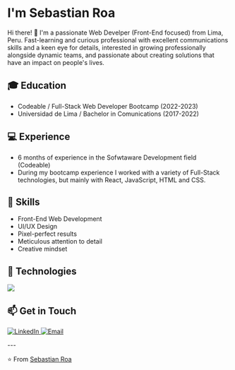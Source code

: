 #  I'm Sebastian Roa

Hi there! 👋 I'm a passionate Web Develper (Front-End focused) from Lima, Peru. Fast-learning and curious professional with excellent communications skills and a keen eye for details, interested in growing professionally alongside dynamic teams, and passionate about creating solutions that have an impact on people's lives.


## 🎓 Education

- Codeable / Full-Stack Web Developer Bootcamp (2022-2023)
- Universidad de Lima / Bachelor in Comunications (2017-2022)

## 💻 Experience

- 6 months of experience in the Sofwtaware Development field (Codeable)
- During my bootcamp experience I worked with a variety of Full-Stack technologies, but mainly with React, JavaScript, HTML and CSS.

## 🎨 Skills

- Front-End Web Development
- UI/UX Design
- Pixel-perfect results
- Meticulous attention to detail
- Creative mindset

## 🔧 Technologies

<p>
  <a href="https://skillicons.dev">
    <img src="https://skillicons.dev/icons?i=react,javascript,html,css,next,nodejs,express,ruby,rails,postgresql,git,github,sass,figma,emotion,jest,tailwind,vite&perline=9" />
  </a>
</p>

## 📫 Get in Touch

<p>
  <a href="https://www.linkedin.com/in/sebastianroaruiz/" target="_blank">
    <img alt="LinkedIn" src="https://img.shields.io/badge/-LinkedIn-0077B5?style=flat-square&logo=linkedin&logoColor=white" />
  </a>
  <a href="mailto:809sebas@gmail.com">
    <img alt="Email" src="https://img.shields.io/badge/-Email-D14836?style=flat-square&logo=gmail&logoColor=white" />
  </a>
</p>
---

⭐️ From [Sebastian Roa](https://github.com/sebastianroar)

<!--
**sebastianroar/sebastianroar** is a ✨ _special_ ✨ repository because its `README.md` (this file) appears on your GitHub profile.

Here are some ideas to get you started:

- 🔭 I’m currently working on ...
- 🌱 I’m currently learning ...
- 👯 I’m looking to collaborate on ...
- 🤔 I’m looking for help with ...
- 💬 Ask me about ...
- 📫 How to reach me: ...
- 😄 Pronouns: ...
- ⚡ Fun fact: ...
-->
